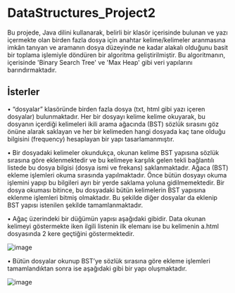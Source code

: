 # DataStructures_Project2
Bu projede, Java dilini kullanarak, belirli bir klasör içerisinde bulunan ve yazı içermekte olan birden
fazla dosya için anahtar kelime/kelimeler aranmasına imkân tanıyan ve aramanın dosya düzeyinde ne
kadar alakalı olduğunu basit bir toplama işlemiyle döndüren bir algoritma geliştirilmiştir. 
Bu algoritmanın, içerisinde 'Binary Search Tree' ve 'Max Heap' gibi veri yapılarını barındırmaktadır.

## İsterler
• “dosyalar” klasöründe birden fazla dosya (txt, html gibi yazı içeren dosyalar) bulunmaktadır.
Her bir dosyayı kelime kelime okuyarak, bu dosyanın içerdiği kelimeleri ikili arama ağacında
(BST) sözlük sırasını göz önüne alarak saklayan ve her bir kelimeden hangi dosyada kaç tane
olduğu bilgisini (frequency) hesaplayan bir yapı tasarlamanmıştır.

• Bir dosyadaki kelimeler okundukça, okunan kelime BST yapısına sözlük sırasına göre eklenmektedir
ve bu kelimeye karşılık gelen tekli bağlantılı listede bu dosya bilgisi (dosya ismi ve frekans)
saklanmaktadır. Ağaca (BST) ekleme işlemleri okuma sırasında yapılmaktadır. Önce bütün dosyayı
okuma işlemini yapıp bu bilgileri ayrı bir yerde saklama yoluna gidilmemektedir. Bir dosya
okuması bitince, bu dosyadaki bütün kelimelerin BST yapısına eklenme işlemleri bitmiş
olmaktadır. Bu şekilde diğer dosyalar da eklenip BST yapısı istenilen şekilde
tamamlanmaktadır.

• Ağaç üzerindeki bir düğümün yapısı aşağıdaki gibidir. Data okunan kelimeyi göstermekte iken
ilgili listenin ilk elemanı ise bu kelimenin a.html dosyasında 2 kere geçtiğini göstermektedir.

![image](https://user-images.githubusercontent.com/61049743/94340332-95088000-0009-11eb-81a8-f4297bf27511.png)

• Bütün dosyalar okunup BST’ye sözlük sırasına göre ekleme işlemleri tamamlandıktan sonra ise
aşağıdaki gibi bir yapı oluşmaktadır.

![image](https://user-images.githubusercontent.com/61049743/94340362-c4b78800-0009-11eb-8935-596506dfcfc8.png)
